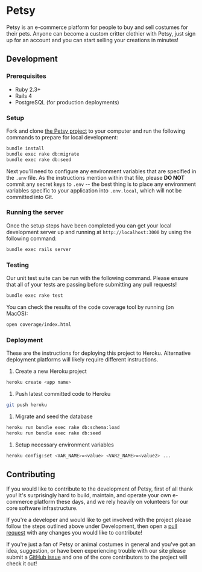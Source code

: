 # Petsy
Petsy is an e-commerce platform for people to buy and sell costumes for their pets. Anyone can become a custom critter clothier with Petsy, just sign up for an account and you can start selling your creations in minutes!

## Development
### Prerequisites
* Ruby 2.3+
* Rails 4
* PostgreSQL (for production deployments)

### Setup
Fork and clone [the Petsy project](https://github.com/Ada-C6/betsy-shipping) to your computer and run the following commands to prepare for local development:

```bash
bundle install
bundle exec rake db:migrate
bundle exec rake db:seed
```

Next you'll need to configure any environment variables that are specified in the `.env` file. As the instructions mention within that file, please **DO NOT** commit any secret keys to `.env` -- the best thing is to place any environment variables specific to your application into `.env.local`, which will not be committed into Git.

### Running the server
Once the setup steps have been completed you can get your local development server up and running at `http://localhost:3000` by using the following command:

```bash
bundle exec rails server
```

### Testing
Our unit test suite can be run with the following command. Please ensure that all of your tests are passing before submitting any pull requests!

```bash
bundle exec rake test
```

You can check the results of the code coverage tool by running (on MacOS):

```bash
open coverage/index.html
```

### Deployment
These are the instructions for deploying this project to Heroku. Alternative deployment platforms will likely require different instructions.

1. Create a new Heroku project
  ```bash
  heroku create <app name>
  ```

1. Push latest committed code to Heroku
  ```bash
  git push heroku
  ```

1. Migrate and seed the database
  ```bash
  heroku run bundle exec rake db:schema:load
  heroku run bundle exec rake db:seed
  ```

1. Setup necessary environment variables
  ```bash
  heroku config:set <VAR_NAME>=<value> <VAR2_NAME>=<value2> ...
  ```

## Contributing
If you would like to contribute to the development of Petsy, first of all thank you! It's surprisingly hard to build, maintain, and operate your own e-commerce platform these days, and we rely heavily on volunteers for our core software infrastructure.

If you're a developer and would like to get involved with the project please follow the steps outlined above under Development, then open a [pull request](https://github.com/Ada-C6/betsy-shipping/pulls) with any changes you would like to contribute!

If you're just a fan of Petsy or animal costumes in general and you've got an idea, suggestion, or have been experiencing trouble with our site please submit a [GitHub issue](https://github.com/Ada-C6/betsy-shipping/issues) and one of the core contributors to the project will check it out!
